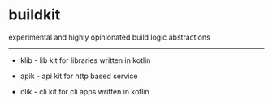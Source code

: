 # buildkit
experimental and highly opinionated build logic abstractions

---

- klib - lib kit for libraries written in kotlin

- apik - api kit for http based service

- clik - cli kit for cli apps written in kotlin
